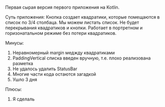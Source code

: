 Первая сырая версия первого приложения на Kotlin.

Суть приложения: Кнопка создает квадратики, которые помещаются в список по 3/4 столбаца. 
Мы можем листать список. 
Не будет перекрывания квадратиков и кнопки.
Работает в портретном и горизонатальном режиме без потери квадратиков.

Минусы: 
1) Неравномерный margin меджду квадратиками
2) PaddingVertical списка введен вручную, т.е. плохо реализована разметка
3) Не удалось удалить StatusBar
4) Многие части кода остаются загадкой
5) Ушло 3 дня

Плюсы:
1) Я сделаль
